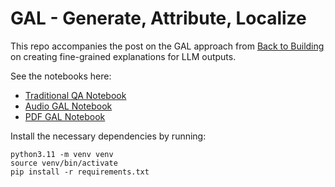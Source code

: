 # GAL - Generate, Attribute, Localize

This repo accompanies the post on the GAL approach from [Back to Building](https://crosley.substack.com/) on creating fine-grained explanations for LLM outputs.

See the notebooks here:
* [Traditional QA Notebook](/traditional_qa/traditional_qa.ipynb)
* [Audio GAL Notebook](/audio_gal/audio_with_gal.ipynb)
* [PDF GAL Notebook](/pdf_gal/pdf_with_gal.ipynb)

Install the necessary dependencies by running:
```
python3.11 -m venv venv
source venv/bin/activate
pip install -r requirements.txt
```